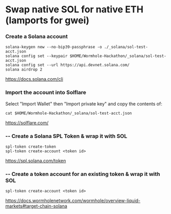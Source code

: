 # Swap native SOL for native ETH (lamports for gwei)
### Create a Solana account
```shell
solana-keygen new --no-bip39-passphrase -o ./_solana/sol-test-acct.json
solana config set --keypair $HOME/Wormhole-Hackathon/_solana/sol-test-acct.json
solana config set --url https://api.devnet.solana.com/
solana airdrop 2
```
https://docs.solana.com/cli

### Import the account into Solflare
Select "Import Wallet" then "Import private key" and copy the contents of:
```shell
cat $HOME/Wormhole-Hackathon/_solana/sol-test-acct.json
```
https://solflare.com/

### -- Create a Solana SPL Token & wrap it with SOL
```shell
spl-token create-token
spl-token create-account <token id>
```
https://spl.solana.com/token

### -- Create a token account for an existing token & wrap it with SOL
```shell
spl-token create-account <token id>
```
https://docs.wormholenetwork.com/wormhole/overview-liquid-markets#target-chain-solana